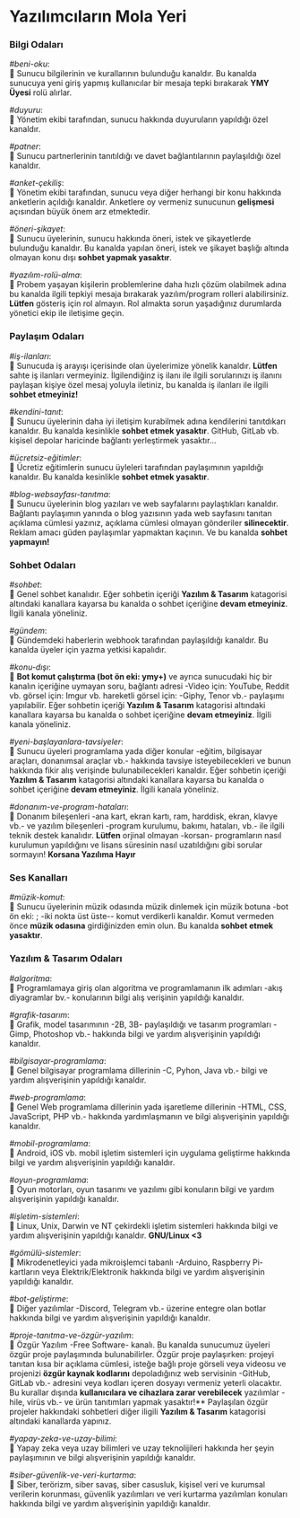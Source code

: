 # Yazılımcıların Mola Yeri

### Bilgi Odaları
*#beni-oku*:<br/>
:small_blue_diamond: Sunucu bilgilerinin ve kurallarının bulunduğu kanaldır. Bu kanalda sunucuya yeni giriş yapmış kullanıcılar bir mesaja tepki bırakarak **YMY Üyesi** rolü alırlar.<br>

*#duyuru*:<br/>
:small_blue_diamond: Yönetim ekibi tarafından, sunucu hakkında duyuruların yapıldığı özel kanaldır.<br/>

*#patner*:<br/>
:small_blue_diamond: Sunucu partnerlerinin tanıtıldığı ve davet bağlantılarının paylaşıldığı özel kanaldır.<br/>

*#anket-çekiliş*:<br/>
:small_blue_diamond: Yönetim ekibi tarafından, sunucu veya diğer herhangi bir konu hakkında anketlerin açıldığı kanaldır. Anketlere oy vermeniz sunucunun **gelişmesi** açısından büyük önem arz etmektedir.<br/>

*#öneri-şikayet*:<br/>
:small_blue_diamond: Sunucu üyelerinin, sunucu hakkında öneri, istek ve şikayetlerde bulunduğu kanaldır. Bu kanalda yapılan öneri, istek ve şikayet başlığı altında olmayan konu dışı **sohbet yapmak yasaktır**.<br/>

*#yazılım-rolü-alma*:<br/>
:small_blue_diamond: Probem yaşayan kişilerin problemlerine daha hızlı çözüm olabilmek adına bu kanalda ilgili tepkiyi mesaja bırakarak yazılım/program rolleri alabilirsiniz. **Lütfen** gösteriş için rol almayın. Rol almakta sorun yaşadığınız durumlarda yönetici ekip ile iletişime geçin.<br>

### Paylaşım Odaları
*#iş-ilanları*:<br/>
:small_blue_diamond: Sunucuda iş arayışı içerisinde olan üyelerimize yönelik kanaldır. **Lütfen** sahte iş ilanları vermeyiniz. İlgilendiğinz iş ilanı ile ilgili sorularınızı iş ilanını paylaşan kişiye özel mesaj yoluyla iletiniz, bu kanalda iş ilanları ile ilgili **sohbet etmeyiniz!**<br/>

*#kendini-tanıt*:<br/>
:small_blue_diamond: Sunucu üyelerinin daha iyi iletişim kurabilmek adına kendilerini tanıtdıkarı kanaldır. Bu kanalda kesinlikle **sohbet etmek yasaktır**. GitHub, GitLab vb. kişisel depolar haricinde bağlantı yerleştirmek yasaktır...<br/>

*#ücretsiz-eğitimler*:<br/>
:small_blue_diamond: Ücretiz eğitimlerin sunucu üyleleri tarafından paylaşımının yapıldığı kanaldır. Bu kanalda kesinlikle **sohbet etmek yasaktır**.<br/>

*#blog-websayfası-tanıtma*:<br/>
:small_blue_diamond: Sunucu üyelerinin blog yazıları ve web sayfalarını paylaştıkları kanaldır. Bağlantı paylaşımın yanında o blog yazısının yada web sayfasını tanıtan açıklama cümlesi yazınız, açıklama cümlesi olmayan gönderiler **silinecektir**. Reklam amacı güden paylaşımlar yapmaktan kaçının. Ve bu kanalda **sohbet yapmayın!**<br/>

### Sohbet Odaları
*#sohbet*:<br/>
:small_blue_diamond: Genel sohbet kanalıdır. Eğer sohbetin içeriği **Yazılım & Tasarım** katagorisi altındaki kanallara kayarsa bu kanalda o sohbet içeriğine **devam etmeyiniz**. İlgili kanala yöneliniz.<br/>

*#gündem*:<br/>
:small_blue_diamond: Gündemdeki haberlerin webhook tarafından paylaşıldığı kanaldır. Bu kanalda üyeler için yazma yetkisi kapalıdır.<br/>

*#konu-dışı*:<br/>
:small_blue_diamond: **Bot komut çalıştırma (bot ön eki: ymy+)** ve ayrıca sunucudaki hiç bir kanalın içeriğine uymayan soru, bağlantı adresi -Video için: YouTube, Reddit vb. görsel için: Imgur vb. hareketli görsel için: -Giphy, Tenor vb.- paylaşımı yapılabilir. Eğer sohbetin içeriği **Yazılım & Tasarım** katagorisi altındaki kanallara kayarsa bu kanalda o sohbet içeriğine **devam etmeyiniz**. İlgili kanala yöneliniz.<br/>

*#yeni-başlayanlara-tavsiyeler*:<br/>
:small_blue_diamond: Sunucu üyeleri programlama yada diğer konular -eğitim, bilgisayar araçları, donanımsal araçlar vb.- hakkında tavsiye isteyebilecekleri ve bunun hakkında fikir alış verişinde bulunabilecekleri kanaldır. Eğer sohbetin içeriği **Yazılım & Tasarım** katagorisi altındaki kanallara kayarsa bu kanalda o sohbet içeriğine **devam etmeyiniz**. İlgili kanala yöneliniz.<br/>

*#donanım-ve-program-hataları*:<br/>
:small_blue_diamond: Donanım bileşenleri -ana kart, ekran kartı, ram, harddisk, ekran, klavye vb.- ve yazılım bileşenleri -program kurulumu, bakımı, hataları, vb.- ile ilgili teknik destek kanalıdır. **Lütfen** orjinal olmayan -korsan- programların nasıl kurulumun yapıldığını ve lisans süresinin nasıl uzatıldığını gibi sorular sormayın! **Korsana Yazılıma Hayır**<br/>

### Ses Kanalları
*#müzik-komut*:<br/>
:small_blue_diamond: Sunucu üyelerinin müzik odasında müzik dinlemek için müzik botuna -bot ön eki: ; -iki nokta üst üste-- komut verdikerli kanaldır. Komut vermeden önce **müzik odasına** girdiğinizden emin olun. Bu kanalda **sohbet etmek yasaktır**.<br/>

### Yazılım & Tasarım Odaları
*#algoritma*:<br/>
:small_blue_diamond: Programlamaya giriş olan algoritma ve programlamanın ilk adımları -akış diyagramlar bv.- konularının bilgi alış verişinin yapıldığı kanaldır.<br/>

*#grafik-tasarım*:<br/>
:small_blue_diamond: Grafik, model tasarımının -2B, 3B- paylaşıldığı ve tasarım programları -Gimp, Photoshop vb.- hakkında  bilgi ve yardım alışverişinin yapıldığı kanaldır.<br/>

*#bilgisayar-programlama*:<br/>
:small_blue_diamond: Genel bilgisayar programlama dillerinin -C, Pyhon, Java vb.- bilgi ve yardım alışverişinin yapıldığı kanaldır.<br/>

*#web-programlama*:<br/>
:small_blue_diamond: Genel Web programlama dillerinin yada işaretleme dillerinin -HTML, CSS, JavaScript, PHP vb.- hakkında yardımlaşmanın ve bilgi alışverişinin yapıldığı kanaldır.<br/>

*#mobil-programlama*:<br/>
:small_blue_diamond: Android, iOS vb. mobil işletim sistemleri için uygulama geliştirme hakkında bilgi ve yardım alışverişinin yapıldığı kanaldır.<br/>

*#oyun-programlama*:<br/>
:small_blue_diamond: Oyun motorları, oyun tasarımı ve yazılımı gibi konuların bilgi ve yardım alışverişinin yapıldığı kanaldır.<br/>

*#işletim-sistemleri*:<br/>
:small_blue_diamond: Linux, Unix, Darwin ve NT çekirdekli işletim sistemleri hakkında bilgi ve yardım alışverişinin yapıldığı kanaldır. **GNU/Linux <3**<br/>

*#gömülü-sistemler*:<br/>
:small_blue_diamond: Mikrodenetleyici yada mikroişlemci tabanlı -Arduino, Raspberry Pi- kartların veya Elektrik/Elektronik hakkında bilgi ve yardım alışverişinin yapıldığı kanaldır.<br/>

*#bot-geliştirme*:<br/>
:small_blue_diamond: Diğer yazılımlar -Discord, Telegram vb.- üzerine entegre olan botlar hakkında bilgi ve yardım alışverişinin yapıldığı kanaldır.<br/>

*#proje-tanıtma-ve-özgür-yazılım*:<br/>
:small_blue_diamond: Özgür Yazılım -Free Software- kanalı. Bu kanalda sunucumuz üyeleri özgür proje paylaşımında bulunabilirler. Özgür proje paylaşırken: projeyi tanıtan kısa bir açıklama cümlesi, isteğe bağlı proje görseli veya videosu ve projenizi **özgür kaynak kodlarını** depoladığınız web servisinin -GitHub, GitLab vb.- adresini veya kodları içeren dosyayı vermeniz yeterli olacaktır. Bu kurallar dışında **kullanıcılara ve cihazlara zarar verebilecek** yazılımlar -hile, virüs vb.- ve ürün tanıtımları yapmak yasaktır!** Paylaşılan özgür projeler hakkındaki sohbetleri diğer iligili **Yazılım & Tasarım** katagorisi altındaki kanallarda yapınız.<br/>

*#yapay-zeka-ve-uzay-bilimi*:<br/>
:small_blue_diamond: Yapay zeka veya uzay bilimleri ve uzay teknolijileri hakkında her şeyin paylaşımının ve bilgi alışverişinin yapıldığı kanaldır.<br/>

*#siber-güvenlik-ve-veri-kurtarma*:<br/>
:small_blue_diamond: Siber, terörizm, siber savaş, siber casusluk, kişisel veri ve kurumsal verilerin korunması, güvenlik yazılımları ve veri kurtarma yazılımları konuları hakkında bilgi ve yardım alışverişinin yapıldığı kanaldır.<br/>
